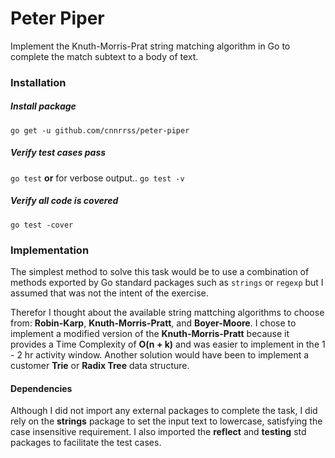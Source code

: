 # Peter Piper

Implement the Knuth-Morris-Prat string matching algorithm in Go to complete the match subtext to a body of text.

### Installation

##### Install package
`go get -u github.com/cnnrrss/peter-piper`

##### Verify test cases pass
`go test`
**or** for verbose output..
`go test -v`

##### Verify all code is covered
`go test -cover`

### Implementation
The simplest method to solve this task would be to use a combination of methods exported by Go standard packages such as `strings` or `regexp` but I assumed that was not the intent of the exercise.

Therefor I thought about the available string mattching algorithms to choose from: **Robin-Karp**, **Knuth-Morris-Pratt**, and **Boyer-Moore**. I chose to implement a modified version of the **Knuth-Morris-Pratt** because it provides a Time Complexity of **O(n + k)** and was easier to implement in the 1 - 2 hr activity window. Another solution would have been to implement a customer **Trie** or **Radix Tree** data structure.

#### Dependencies
Although I did not import any external packages to complete the task, I did rely on the **strings** package to set the input text to lowercase, satisfying the case insensitive requirement. I also imported the **reflect** and **testing** std packages to facilitate the test cases.
